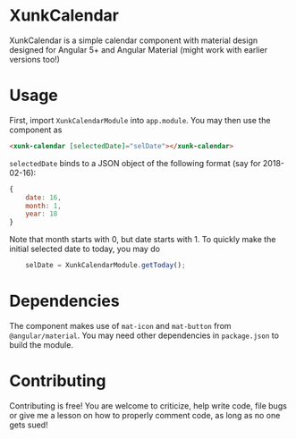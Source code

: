 # XunkCalendar

XunkCalendar is a simple calendar component with material design designed for Angular 5+ and Angular Material (might work with earlier versions too!)

# Usage

First, import `XunkCalendarModule` into `app.module`. You may then use the component as
```HTML
<xunk-calendar [selectedDate]="selDate"></xunk-calendar>
```

`selectedDate` binds to a JSON object of the following format (say for 2018-02-16):
```javascript
{
	date: 16,
	month: 1,
	year: 18
}
```

Note that month starts with 0, but date starts with 1. To quickly make the initial selected date to today, you may do
```typescript
	selDate = XunkCalendarModule.getToday();
```

# Dependencies
The component makes use of `mat-icon` and `mat-button` from `@angular/material`. You may need other dependencies in `package.json` to build the module.

# Contributing
Contributing is free! You are welcome to criticize, help write code, file bugs or give me a lesson on how to properly comment code, as long as no one gets sued!